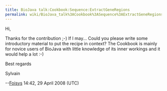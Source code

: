 ```yaml
---
title: BioJava talk:Cookbook:Sequence:ExtractGeneRegions
permalink: wiki/BioJava_talk%3ACookbook%3ASequence%3AExtractGeneRegions
---
```


Hi,

Thanks for the contribution ;-) If I may... Could you please write some
introductory material to put the recipe in context? The Cookbook is
mainly for novice users of BioJava with little knowledge of its inner
workings and it would help a lot :-)

Best regards

Sylvain

--[Foisys](User:Foisys "wikilink") 14:42, 29 April 2008 (UTC)
